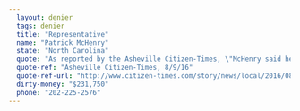 ```yaml
---
  layout: denier
  tags: denier
  title: "Representative"
  name: "Patrick McHenry"
  state: "North Carolina"
  quote: "As reported by the Asheville Citizen-Times, \"McHenry said he is leaving the debate over the existence or cause of global warming to scientists, but has backed the renewable energy industry.\""
  quote-ref: "Asheville Citizen-Times, 8/9/16"
  quote-ref-url: "http://www.citizen-times.com/story/news/local/2016/08/09/residents-challenge-mchenry-trump-guns-climate/88487362/"
  dirty-money: "$231,750"
  phone: "202-225-2576"
---
```

